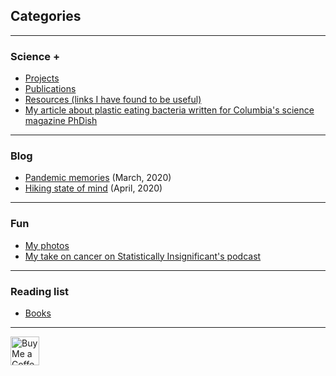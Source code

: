 ## Categories

---

### Science +

- [Projects](Projects.md)
- [Publications](https://scholar.google.ca/citations?hl=en&user=q5Hzub8AAAAJ&view_op=list_works&gmla=AJsN-F7Ww91657WqQMFZkjErV-KoSTYNNChzOplXUi3FDtmZyf7dQ1ibSJ5NFxzzaXRYHr9iwfBH_eTovv9vnjfDvyCWcn0-Z97ViwNRuGLV8NsNWtAVHtI)
- [Resources (links I have found to be useful)](https://github.com/karini925/computational_intro/blob/main/resources.md)
- [My article about plastic eating bacteria written for Columbia's science magazine PhDish](http://www.phdish.com/blog/the-evolving-future-of-plastic-waste-1)

---

### Blog 

- [Pandemic memories](https://medium.com/@lostanonym/life-as-we-knew-it-140a4c68d58a) (March, 2020)
- [Hiking state of mind](https://medium.com/@lostanonym/hiking-state-of-mind-59e13046ba4f?sk=6933c933f6402e42ad9d8f209abc7d13) (April, 2020)

---

### Fun 

- [My photos](https://karinisaev.pb.online/)
- [My take on cancer on Statistically Insignificant's podcast](https://bioeconometrician.github.io/sipod_karin/) 

---

### Reading list 

- [Books](https://www.goodreads.com/user/show/128238315-karina-isaev)

---

<a href='https://ko-fi.com/scienceandprints' target='_blank'><img height='35' style='border:0px;height:46px;' src='https://az743702.vo.msecnd.net/cdn/kofi3.png?v=0' border='0' alt='Buy Me a Coffee at ko-fi.com' />
